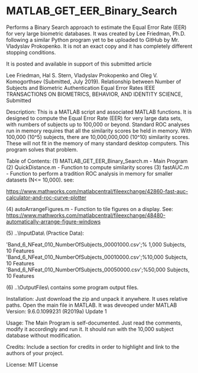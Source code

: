 # MATLAB_GET_EER_Binary_Search

Performs a Binary Search approach to estimate the Equal Error Rate (EER) for very large biometric databases. It was created by Lee Friedman, Ph.D. following a similar Python program yet to be uploaded to GitHub by Mr. Vladyslav Prokopenko.  It is not an exact copy and it has completely different stopping conditions.

It is posted and available in support of this submitted article 

Lee Friedman, Hal S. Stern, Vladyslav Prokopenko and Oleg V. Komogorthsev (Submitted, July 2019).
Relationship between Number of Subjects and Biometric Authentication Equal Error Rates
IEEE TRANSACTIONS ON BIOMETRICS, BEHAVIOR, AND IDENTITY SCIENCE, Submitted

Description: This is a MATLAB script and associated MATLAB functions. It is designed to compute the Equal Error Rate (EER) for very large data sets, with numbers of subjects up to 100,000 or beyond.  Standard ROC analyses run in memory requires that all the similarity scores be held in memory.  With 100,000 (10^5) subjects, there are 10,000,000,000 (10^10) similarity scores.  These will not fit in the memory of many standard desktop computers.   This program solves that problem.


Table of Contents: 
(1) MATLAB_GET_EER_Binary_Search.m - Main Program
(2) QuickDistance.m - Function to compute similarity scores
(3) fastAUC.m - Function to perform a tradition ROC analysis in memory for smaller datasets (N<= 10,000).
see:  

https://www.mathworks.com/matlabcentral/fileexchange/42860-fast-auc-calculator-and-roc-curve-plotter

(4) autoArrangeFigures.m - Function to tile figures on a display.  See: 
https://www.mathworks.com/matlabcentral/fileexchange/48480-automatically-arrange-figure-windows

(5) ..\InputData\ (Practice Data):

'Band_6_NFeat_010_NumberOfSubjects_00001000.csv';% 1,000 Subjects, 10 Features
'Band_6_NFeat_010_NumberOfSubjects_00010000.csv';%10,000 Subjects, 10 Features
'Band_6_NFeat_010_NumberOfSubjects_00050000.csv';%50,000 Subjects, 10 Features

(6) ..\OutputFiles\ contains some program output files.

Installation: Just download the zip and unpack it anywhere.  It uses relative paths. Open the main file in MATLAB. It was deveoped under MATLAB Version: 9.6.0.1099231 (R2019a) Update 1

Usage: The Main Program is self-documented. Just read the comments, modify it accordingly and run it.  It should run with the 10,000 subject database without modification.

Credits: Include a section for credits in order to highlight and link to the authors of your project.

License: MIT License
